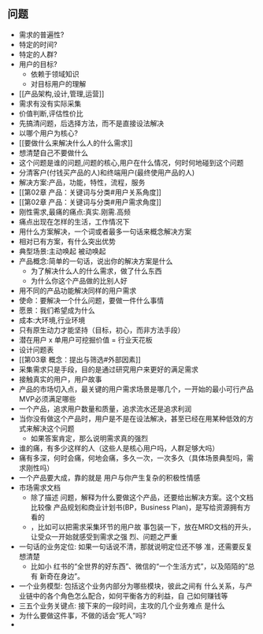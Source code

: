 
## 问题

- 需求的普遍性?
- 特定的时间?
- 特定的人群?
- 用户的目标?
	- 依赖于领域知识
	- 对目标用户的理解
- [[产品架构,设计,管理,运营]]
- 需求有没有实际采集
- 价值判断,评估性价比
- 先搞清问题，后选择方法，而不是直接设法解决
- 以哪个用户为核心?
- [[要做什么来解决什么人的什么需求]]
- 想清楚自己不要做什么
- 这个问题是谁的问题,问题的核心,用户在什么情况，何时何地碰到这个问题
- 分清客户(付钱买产品的人)和终端用户(最终使用产品的人)
- 解决方案:产品，功能，特性，流程，服务
- [[第02章 产品：关键词与分类#用户关系角度]]
- [[第02章 产品：关键词与分类#用户需求角度]]
- 刚性需求,最痛的痛点:真实.刚需.高频
- 痛点出现在怎样的生活，工作情况下
- 用什么方案解决，一个词或者最多一句话来概念解决方案
- 相对已有方案，有什么突出优势
- 典型场景:主动唤起 被动唤起
- 产品概念:简单的一句话，说出你的解决方案是什么
	- 为了解决什么人的什么需求，做了什么东西
	- 为什么你这个产品做的比别人好
- 用不同的产品功能解决同样的用户需求
- 使命：要解决一个什么问题，要做一件什么事情
- 愿景：我们希望成为什么
- 成本:大环境,行业环境
- 只有原生动力才能坚持（目标，初心，而非方法手段）
- 潜在用户 x 单用户可挖掘价值 = 行业天花板
- 设计问题表
- [[第03章 概念：提出与筛选#外部因素]]
- 采集需求只是手段，目的是通过研究用户来更好的满足需求
- 接触真实的用户，用户故事
- 产品的市场切入点，最关键的用户需求场景是哪几个，一开始的最小可行产品MVP必须满足哪些
- 一个产品，追求用户数量和质量，追求流水还是追求利润
- 当你没有做这个产品时，用户是不是在设法解决，甚至已经在用某种低效的方式来解决这个问题
	- 如果答案肯定，那么说明需求真的强烈
- 谁的痛，有多少这样的人（这些人是核心用户吗，人群足够大吗）
- 痛有多深，何时会痛，何地会痛，多久一次，一次多久（具体场景典型吗，需求刚性吗）
- 一个产品要大成，靠的就是 用户与你产生复杂的积极性情感
- 市场需求文档
	- 除了描述 问题，解释为什么要做这个产品，还要给出解决方案。这个文档比较像 产品规划和商业计划书(BP，Business Plan)，是写给资源拥有方看的
	- ，比如可以把需求采集环节的用户故 事包装一下，放在MRD文档的开头，让受众一开始就感受到需求之强 烈、问题之严重
- 一句话的业务定位: 如果一句话说不清，那就说明定位还不够 准，还需要反复想清楚
	- 比如小 红书的“全世界的好东西”、微信的“一个生活方式”，以及陌陌的“总有 新奇在身边”。
- 一个业务模型: 包括这个业务内部分为哪些模块，彼此之间有 什么关系，与产业链中的各个角色怎么配合，如何平衡各方的利益，自 己如何赚钱等
- 三五个业务关键点: 接下来的一段时间，主攻的几个业务难点 是什么
- 为什么要做这件事，不做的话会“死人”吗?
- 